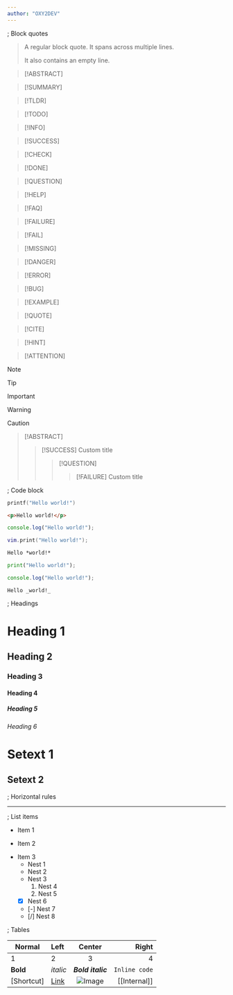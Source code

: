 ```yaml
---
author: "OXY2DEV"
---
```



; Block quotes


> A regular block quote.
> It spans across multiple lines.
>
> It also contains an empty line.

>[!ABSTRACT]

>[!SUMMARY]

>[!TLDR]

>[!TODO]

>[!INFO]

>[!SUCCESS]

>[!CHECK]

>[!DONE]

>[!QUESTION]

>[!HELP]

>[!FAQ]

>[!FAILURE]

>[!FAIL]

>[!MISSING]

>[!DANGER]

>[!ERROR]

>[!BUG]

>[!EXAMPLE]

>[!QUOTE]

>[!CITE]

>[!HINT]

>[!ATTENTION]


>[!NOTE]

>[!TIP]

>[!IMPORTANT]

>[!WARNING]

>[!CAUTION]


>[!ABSTRACT]
>
> >[!SUCCESS] Custom title
> >
> > >[!QUESTION]
> > >
> > > >[!FAILURE] Custom title
> > > >


; Code block


```c Info string
printf("Hello world!")
```

```html A very long info string that wil not fit here! And to be absolutely sure I will add a few more words.
<p>Hello world!</p>
```

```js
console.log("Hello world!");
```

```lua
vim.print("Hello world!");
```

```md
Hello *world!*
```

```py
print("Hello world!");
```

```ts
console.log("Hello world!");
```

```typ
Hello _world!_
```


; Headings


# Heading 1

## Heading 2

### Heading 3

#### Heading 4

##### Heading 5

###### Heading 6


Setext 1
========

Setext 2
--------


; Horizontal rules


---


; List items


- Item 1
+ Item 2
* Item 3
  - Nest 1
  + Nest 2
  * Nest 3
    1. Nest 4
    2. Nest 5
  * [X] Nest 6
  + [-] Nest 7
  - [/] Nest 8


; Tables


| Normal | Left | Center | Right
|--------|:-----|:------:| --: |
| 1 | 2 | 3 | 4 |
| **Bold** | *italic* | ***Bold italic*** | `Inline code` |
| [Shortcut] | [Link](reddit.com) | ![Image](test.svg) | [[Internal]] |


